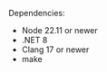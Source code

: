 Dependencies:

- Node 22.11 or newer
- .NET 8
- Clang 17 or newer <!-- or GCC 11 or newer - TODO fix linker error with GCC -->
- make
